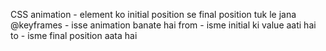 CSS animation - element ko initial position se final position tuk le jana
        @keyframes - isse animation banate hai 
                from - isme initial ki value aati hai
                to - isme final position aata hai
